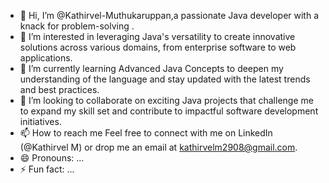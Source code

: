 - 👋 Hi, I’m @Kathirvel-Muthukaruppan,a passionate Java developer with a knack for problem-solving .
- 👀 I’m interested in leveraging Java's versatility to create innovative solutions across various domains, from enterprise software to web applications.
- 🌱 I’m currently learning Advanced Java Concepts to deepen my understanding of the language and stay updated with the latest trends and best practices.
- 💞️ I’m looking to collaborate on exciting Java projects that challenge me to expand my skill set and contribute to impactful software development initiatives.
- 📫 How to reach me Feel free to connect with me on LinkedIn (@Kathirvel M) or drop me an email at kathirvelm2908@gmail.com.
- 😄 Pronouns: ...
- ⚡ Fun fact: ...

<!---
Kathirvel-Muthukaruppan/Kathirvel-Muthukaruppan is a ✨ special ✨ repository because its `README.md` (this file) appears on your GitHub profile.
You can click the Preview link to take a look at your changes.
--->
